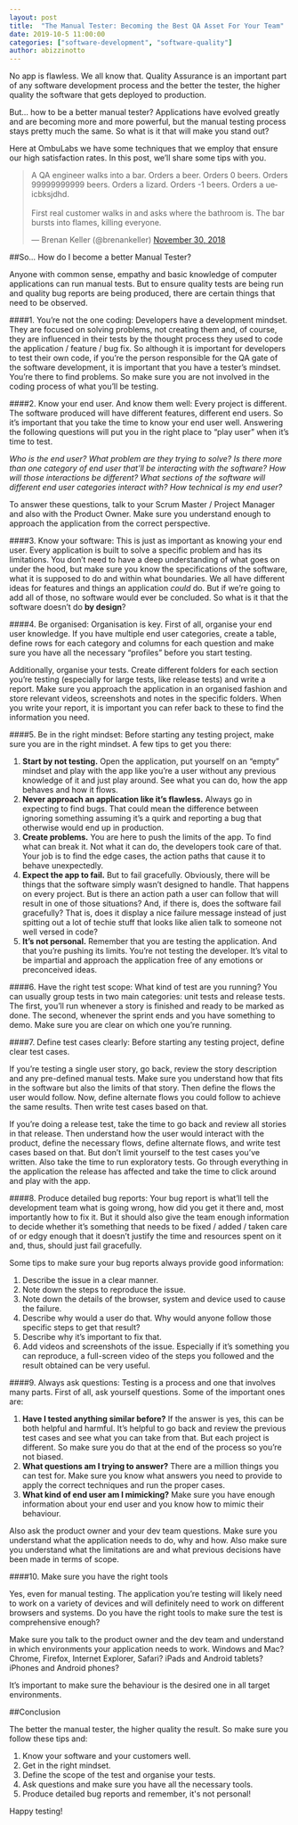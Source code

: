 ```yaml
---
layout: post
title:  "The Manual Tester: Becoming the Best QA Asset For Your Team"
date: 2019-10-5 11:00:00
categories: ["software-development", "software-quality"]
author: abizzinotto
---
```


No app is flawless. We all know that. Quality Assurance is an important part of any software development process and the better the tester, the higher quality the software that gets deployed to production.

But… how to be a better manual tester? Applications have evolved greatly and are becoming more and more powerful, but the manual testing process stays pretty much the same. So what is it that will make you stand out?

Here at OmbuLabs we have some techniques that we employ that ensure our high satisfaction rates. In this post, we’ll share some tips with you.

<!--more-->

<blockquote class="twitter-tweet"><p lang="en" dir="ltr">A QA engineer walks into a bar. Orders a beer. Orders 0 beers. Orders 99999999999 beers. Orders a lizard. Orders -1 beers. Orders a ueicbksjdhd. <br><br>First real customer walks in and asks where the bathroom is. The bar bursts into flames, killing everyone.</p>&mdash; Brenan Keller (@brenankeller) <a href="https://twitter.com/brenankeller/status/1068615953989087232?ref_src=twsrc%5Etfw">November 30, 2018</a></blockquote> <script async src="https://platform.twitter.com/widgets.js" charset="utf-8"></script>

##So… How do I become a better Manual Tester?

Anyone with common sense, empathy and basic knowledge of computer applications can run manual tests. But to ensure quality tests are being run and quality bug reports are being produced, there are certain things that need to be observed. 

####1. You’re not the one coding: 
Developers have a development mindset. They are focused on solving problems, not creating them and, of course, they are influenced in their tests by the thought process they used to code the application / feature / bug fix. So although it is important for developers to test their own code, if you’re the person responsible for the QA gate of the software development, it is important that you have a tester’s mindset. You’re there to find problems. So make sure you are not involved in the coding process of what you’ll be testing.

####2. Know your end user. And know them well: 
Every project is different. The software produced will have different features, different end users. So it’s important that you take the time to know your end user well. Answering the following questions will put you in the right place to “play user” when it’s time to test.

*Who is the end user?* 
*What problem are they trying to solve?* 
*Is there more than one category of end user that’ll be interacting with the software?*
*How will those interactions be different?*
*What sections of the software will different end user categories interact with?*
*How technical is my end user?*

To answer these questions, talk to your Scrum Master / Project Manager and also with the Product Owner. Make sure you understand enough to approach the application from the correct perspective.

####3. Know your software:
This is just as important as knowing your end user. Every application is built to solve a specific problem and has its limitations. You don’t need to have a deep understanding of what goes on under the hood, but make sure you know the specifications of the software, what it is supposed to do and within what boundaries. We all have different ideas for features and things an application *could* do. But if we’re going to add all of those, no software would ever be concluded. So what is it that the software doesn’t do **by design**? 

####4. Be organised: 
Organisation is key. First of all, organise your end user knowledge. If you have multiple end user categories, create a table, define rows for each category and columns for each question and make sure you have all the necessary “profiles” before you start testing.

Additionally, organise your tests. Create different folders for each section you’re testing (especially for large tests, like release tests) and write a report. Make sure you approach the application in an organised fashion and store relevant videos, screenshots and notes in the specific folders. When you write your report, it is important you can refer back to these to find the information you need.

####5. Be in the right mindset:
Before starting any testing project, make sure you are in the right mindset. A few tips to get you there:

1. **Start by not testing.** Open the application, put yourself on an “empty” mindset and play with the app like you’re a user without any previous knowledge of it and just play around. See what you can do, how the app behaves and how it flows.
2. **Never approach an application like it’s flawless.** Always go in expecting to find bugs. That could mean the difference between ignoring something assuming it’s a quirk and reporting a bug that otherwise would end up in production.
3. **Create problems.** You are here to push the limits of the app. To find what can break it. Not what it can do, the developers took care of that. Your job is to find the edge cases, the action paths that cause it to behave unexpectedly.
4. **Expect the app to fail.** But to fail gracefully. Obviously, there will be things that the software simply wasn’t designed to handle. That happens on every project. But is there an action path a user can follow that will result in one of those situations? And, if there is, does the software fail gracefully? That is, does it display a nice failure message instead of just spitting out a lot of techie stuff that looks like alien talk to someone not well versed in code?
5. **It’s not personal.** Remember that you are testing the application. And that you’re pushing its limits. You’re not testing the developer. It’s vital to be impartial and approach the application free of any emotions or preconceived ideas. 


####6. Have the right test scope:
What kind of test are you running? You can usually group tests in two main categories: unit tests and release tests. The first, you’ll run whenever a story is finished and ready to be marked as done. The second, whenever the sprint ends and you have something to demo. Make sure you are clear on which one you’re running. 

####7. Define test cases clearly:
Before starting any testing project, define clear test cases. 

If you’re testing a single user story, go back, review the story description and any pre-defined manual tests. Make sure you understand how that fits in the software but also the limits of that story. Then define the flows the user would follow. Now, define alternate flows you could follow to achieve the same results. Then write test cases based on that.

If you’re doing a release test, take the time to go back and review all stories in that release. Then understand how the user would interact with the product, define the necessary flows, define alternate flows, and write test cases based on that. But don’t limit yourself to the test cases you’ve written. Also take the time to run exploratory tests. Go through everything in the application the release has affected and take the time to click around and play with the app. 


####8. Produce detailed bug reports:
Your bug report is what’ll tell the development team what is going wrong, how did you get it there and, most importantly how to fix it. But it should also give the team enough information to decide whether it’s something that needs to be fixed / added / taken care of or edgy enough that it doesn’t justify the time and resources spent on it and, thus, should just fail gracefully.

Some tips to make sure your bug reports always provide good information:

1. Describe the issue in a clear manner.
2. Note down the steps to reproduce the issue.
3. Note down the details of the browser, system and device used to cause the failure.
4. Describe why would a user do that. Why would anyone follow those specific steps to get that result?
5. Describe why it’s important to fix that.
6. Add videos and screenshots of the issue. Especially if it’s something you can reproduce, a full-screen video of the steps you followed and the result obtained can be very useful.

####9. Always ask questions:
Testing is a process and one that involves many parts. First of all, ask yourself questions. Some of the important ones are:

1. **Have I tested anything similar before?** If the answer is yes, this can be both helpful and harmful. It’s helpful to go back and review the previous test cases and see what you can take from that. But each project is different. So make sure you do that at the end of the process so you’re not biased.
2. **What questions am I trying to answer?** There are a million things you can test for. Make sure you know what answers you need to provide to apply the correct techniques and run the proper cases.
3. **What kind of end user am I mimicking?** Make sure you have enough information about your end user and you know how to mimic their behaviour.

Also ask the product owner and your dev team questions. Make sure you understand what the application needs to do, why and how. Also make sure you understand what the limitations are and what previous decisions have been made in terms of scope.

####10. Make sure you have the right tools

Yes, even for manual testing. The application you’re testing will likely need to work on a variety of devices and will definitely need to work on different browsers and systems. Do you have the right tools to make sure the test is comprehensive enough?

Make sure you talk to the product owner and the dev team and understand in which environments your application needs to work. Windows and Mac? Chrome, Firefox, Internet Explorer, Safari? iPads and Android tablets? iPhones and Android phones?

It’s important to make sure the behaviour is the desired one in all target environments.

##Conclusion

The better the manual tester, the higher quality the result. So make sure you follow these tips and:

1. Know your software and your customers well.
2. Get in the right mindset.
3. Define the scope of the test and organise your tests.
4. Ask questions and make sure you have all the necessary tools.
5. Produce detailed bug reports and remember, it's not personal!

Happy testing!
